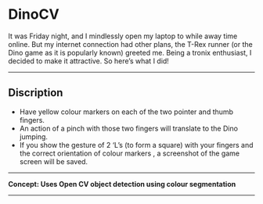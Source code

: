 # DinoCV

It was Friday night, and I mindlessly open my laptop to while away time
online. But my internet connection had other plans, the T-Rex runner (or the Dino game as it is
popularly known) greeted me. Being a tronix enthusiast, I decided to make it
attractive. So here’s what I did!

------------------------------------------------------------------------------


## Discription 

* Have yellow colour markers on each of the two pointer and thumb fingers.
* An action of a pinch with those two fingers will translate to the Dino jumping.
* If you show the gesture of 2 ‘L’s (to form a square) with your fingers and the correct orientation of colour markers , a screenshot of the game screen will be saved.


----

**Concept: Uses Open CV object detection using colour segmentation**  

----









